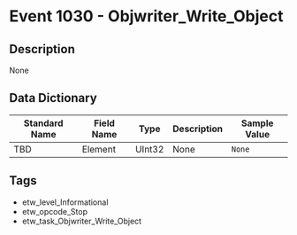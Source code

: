 # Event 1030 - Objwriter_Write_Object

## Description
None

## Data Dictionary
|Standard Name|Field Name|Type|Description|Sample Value|
|---|---|---|---|---|
|TBD|Element|UInt32|None|`None`|

## Tags
* etw_level_Informational
* etw_opcode_Stop
* etw_task_Objwriter_Write_Object